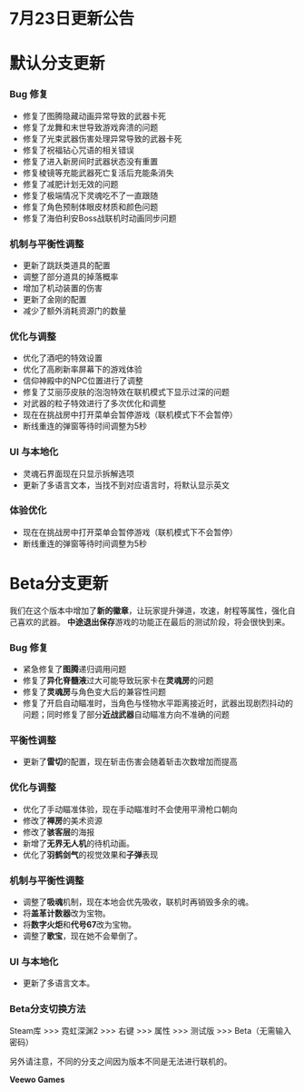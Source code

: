 # 7月23日更新公告

# 默认分支更新

### **Bug 修复**

* 修复了图腾隐藏动画异常导致的武器卡死
* 修复了龙舞和末世导致游戏奔溃的问题
* 修复了光束武器伤害处理异常导致的武器卡死
* 修复了祝福钻心咒语的相关错误
* 修复了进入新房间时武器状态没有重置
* 修复棱镜等充能武器死亡复活后充能条消失
* 修复了减肥计划无效的问题
* 修复了极端情况下灵魂吃不了一直跟随
* 修复了角色预制体眼皮材质和颜色问题
* 修复了海伯利安Boss战联机时动画同步问题
### **机制与平衡性调整**

* 更新了跳跃类道具的配置
* 调整了部分道具的掉落概率
* 增加了机动装置的伤害
* 更新了金刚的配置
* 减少了额外消耗资源门的数量
### **优化与调整**

* 优化了酒吧的特效设置
* 优化了高刷新率屏幕下的游戏体验
* 信仰神殿中的NPC位置进行了调整
* 修复了艾丽莎皮肤的泡泡特效在联机模式下显示过深的问题
* 对武器的粒子特效进行了多次优化和调整
* 现在在挑战房中打开菜单会暂停游戏（联机模式下不会暂停）
* 断线重连的弹窗等待时间调整为5秒
### **UI 与本地化**

* 灵魂石界面现在只显示拆解选项
* 更新了多语言文本，当找不到对应语言时，将默认显示英文
### **体验优化**

* 现在在挑战房中打开菜单会暂停游戏（联机模式下不会暂停）
* 断线重连的弹窗等待时间调整为5秒
# Beta分支更新

我们在这个版本中增加了**新的徽章**，让玩家提升弹道，攻速，射程等属性，强化自己喜欢的武器。
**中途退出保存**游戏的功能正在最后的测试阶段，将会很快到来。

### Bug 修复

* 紧急修复了**图腾**递归调用问题
* 修复了**异化脊髓液**过大可能导致玩家卡在**灵魂房**的问题
* 修复了**灵魂房**与角色变大后的兼容性问题
* 修复了开启自动瞄准时，当角色与怪物水平距离接近时，武器出现剧烈抖动的问题；同时修复了部分**近战武器**自动瞄准方向不准确的问题
### 平衡性调整

* 更新了**雷切**的配置，现在斩击伤害会随着斩击次数增加而提高
### 优化与调整

* 优化了手动瞄准体验，现在手动瞄准时不会使用平滑枪口朝向
* 修改了**禅房**的美术资源
* 修改了**骇客层**的海报
* 新增了**无界无人机**的待机动画。
* 优化了**羽鹤剑气**的视觉效果和**子弹**表现
### 机制与平衡性调整

* 调整了**吸魂**机制，现在本地会优先吸收，联机时再销毁多余的魂。
* 将**盖革计数器**改为宝物。
* 将**数字火炬**和**代号67**改为宝物。
* 调整了**歌宝**，现在她不会晕倒了。
### UI 与本地化

* 更新了多语言文本。
### Beta分支切换方法

Steam库 >>> 霓虹深渊2 >>> 右键 >>> 属性 >>> 测试版 >>> Beta（无需输入密码）

另外请注意，不同的分支之间因为版本不同是无法进行联机的。

**Veewo Games**

